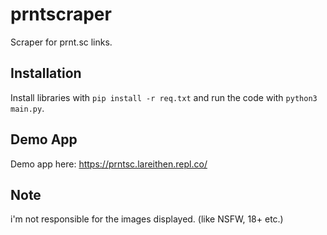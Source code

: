 # prntscraper
Scraper for prnt.sc links.

## Installation
Install libraries with `pip install -r req.txt` and run the code with `python3 main.py`.

## Demo App
Demo app here: https://prntsc.lareithen.repl.co/

## Note
i'm not responsible for the images displayed. (like NSFW, 18+ etc.)
